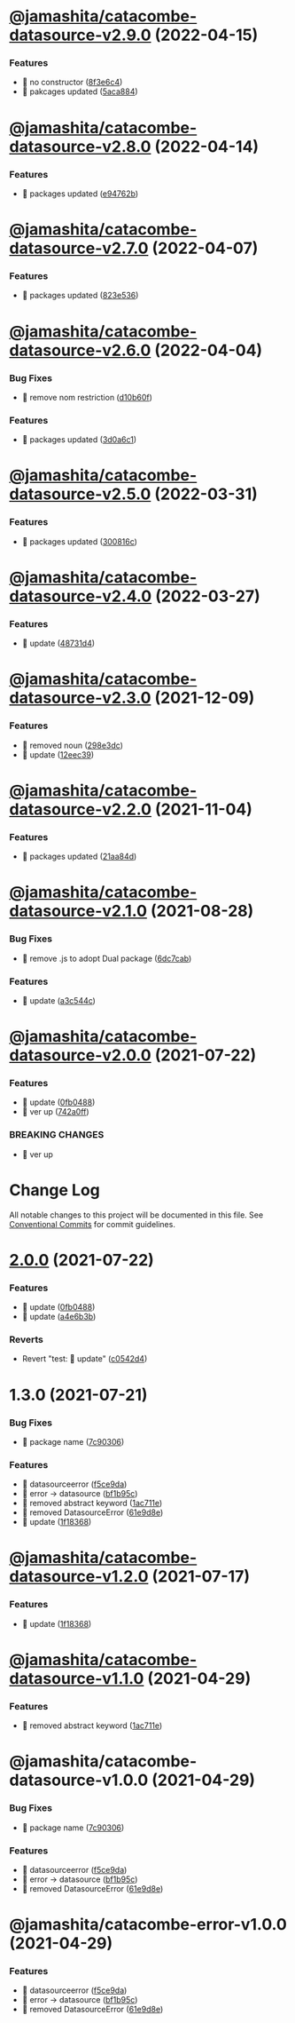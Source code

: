 # [@jamashita/catacombe-datasource-v2.9.0](https://github.com/jamashita/catacombe/compare/@jamashita/catacombe-datasource-v2.8.0...@jamashita/catacombe-datasource-v2.9.0) (2022-04-15)


### Features

* 🎸 no constructor ([8f3e6c4](https://github.com/jamashita/catacombe/commit/8f3e6c4259e8ee12c057aa7c0a15381a5d2717a5))
* 🎸 pakcages updated ([5aca884](https://github.com/jamashita/catacombe/commit/5aca884c3dd3e88b3200066e094ea0417284089d))

# [@jamashita/catacombe-datasource-v2.8.0](https://github.com/jamashita/catacombe/compare/@jamashita/catacombe-datasource-v2.7.0...@jamashita/catacombe-datasource-v2.8.0) (2022-04-14)


### Features

* 🎸 packages updated ([e94762b](https://github.com/jamashita/catacombe/commit/e94762b83dfc515340a71b3e8732799deac0873e))

# [@jamashita/catacombe-datasource-v2.7.0](https://github.com/jamashita/catacombe/compare/@jamashita/catacombe-datasource-v2.6.0...@jamashita/catacombe-datasource-v2.7.0) (2022-04-07)


### Features

* 🎸 packages updated ([823e536](https://github.com/jamashita/catacombe/commit/823e53624cad0630c9a6054c580b16c588c2ce3c))

# [@jamashita/catacombe-datasource-v2.6.0](https://github.com/jamashita/catacombe/compare/@jamashita/catacombe-datasource-v2.5.0...@jamashita/catacombe-datasource-v2.6.0) (2022-04-04)


### Bug Fixes

* 🐛 remove nom restriction ([d10b60f](https://github.com/jamashita/catacombe/commit/d10b60f5649d1346beb20766f93d24b0abbf6bb7))


### Features

* 🎸 packages updated ([3d0a6c1](https://github.com/jamashita/catacombe/commit/3d0a6c1442693962e8b8ef9a3290f227cf6878a7))

# [@jamashita/catacombe-datasource-v2.5.0](https://github.com/jamashita/catacombe/compare/@jamashita/catacombe-datasource-v2.4.0...@jamashita/catacombe-datasource-v2.5.0) (2022-03-31)


### Features

* 🎸 packages updated ([300816c](https://github.com/jamashita/catacombe/commit/300816c3907d2e85e8f532ac54ced20a0089c1c6))

# [@jamashita/catacombe-datasource-v2.4.0](https://github.com/jamashita/catacombe/compare/@jamashita/catacombe-datasource-v2.3.0...@jamashita/catacombe-datasource-v2.4.0) (2022-03-27)


### Features

* 🎸 update ([48731d4](https://github.com/jamashita/catacombe/commit/48731d4c8e62eafb81681dadec75e52be380880b))

# [@jamashita/catacombe-datasource-v2.3.0](https://github.com/jamashita/catacombe/compare/@jamashita/catacombe-datasource-v2.2.0...@jamashita/catacombe-datasource-v2.3.0) (2021-12-09)


### Features

* 🎸 removed noun ([298e3dc](https://github.com/jamashita/catacombe/commit/298e3dc5db1d9cf2e7199f0b6f3e01a398801467))
* 🎸 update ([12eec39](https://github.com/jamashita/catacombe/commit/12eec396b07ea5c6dffae89680bef91c2d3c5d80))

# [@jamashita/catacombe-datasource-v2.2.0](https://github.com/jamashita/catacombe/compare/@jamashita/catacombe-datasource-v2.1.0...@jamashita/catacombe-datasource-v2.2.0) (2021-11-04)


### Features

* 🎸 packages updated ([21aa84d](https://github.com/jamashita/catacombe/commit/21aa84d03a0d9a0524c46106cb46591df7c0bb69))

# [@jamashita/catacombe-datasource-v2.1.0](https://github.com/jamashita/catacombe/compare/@jamashita/catacombe-datasource-v2.0.0...@jamashita/catacombe-datasource-v2.1.0) (2021-08-28)


### Bug Fixes

* 🐛 remove .js to adopt Dual package ([6dc7cab](https://github.com/jamashita/catacombe/commit/6dc7cab884d1d9e008fa1d7fdc3857c6854a2d6a))


### Features

* 🎸 update ([a3c544c](https://github.com/jamashita/catacombe/commit/a3c544c5eef23789181c82957ada8cecaeeec01f))

# [@jamashita/catacombe-datasource-v2.0.0](https://github.com/jamashita/catacombe/compare/@jamashita/catacombe-datasource-v1.3.1...@jamashita/catacombe-datasource-v2.0.0) (2021-07-22)


### Features

* 🎸 update ([0fb0488](https://github.com/jamashita/catacombe/commit/0fb048801ef034adfbcafc9af6f0ae6b92329548))
* 🎸 ver up ([742a0ff](https://github.com/jamashita/catacombe/commit/742a0fffd8af41f3ba29a6707ec28d8b7477a67f))


### BREAKING CHANGES

* 🧨 ver up

# Change Log

All notable changes to this project will be documented in this file.
See [Conventional Commits](https://conventionalcommits.org) for commit guidelines.

# [2.0.0](https://github.com/jamashita/catacombe.git/packages/datasource/compare/@jamashita/catacombe-datasource@1.3.0...@jamashita/catacombe-datasource@2.0.0) (2021-07-22)


### Features

* 🎸 update ([0fb0488](https://github.com/jamashita/catacombe.git/packages/datasource/commit/0fb048801ef034adfbcafc9af6f0ae6b92329548))
* 🎸 update ([a4e6b3b](https://github.com/jamashita/catacombe.git/packages/datasource/commit/a4e6b3bbeaa41bed0a9fac179b4311812f5ba91c))


### Reverts

* Revert "test: 💍 update" ([c0542d4](https://github.com/jamashita/catacombe.git/packages/datasource/commit/c0542d4d919c03e6ffa6a7ac0b5b45207a211e20))





# 1.3.0 (2021-07-21)


### Bug Fixes

* 🐛 package name ([7c90306](https://github.com/jamashita/catacombe.git/packages/datasource/commit/7c903067ecb957d1d9e853909bccc78ab854b095))


### Features

* 🎸 datasourceerror ([f5ce9da](https://github.com/jamashita/catacombe.git/packages/datasource/commit/f5ce9da54c1da7715acd0488bee6ead89a91679a))
* 🎸 error -> datasource ([bf1b95c](https://github.com/jamashita/catacombe.git/packages/datasource/commit/bf1b95c1f591893654296a00ba5683a5665cdea8))
* 🎸 removed abstract keyword ([1ac711e](https://github.com/jamashita/catacombe.git/packages/datasource/commit/1ac711eb7d41cc36b4804f49f771c04eb9a650f6))
* 🎸 removed DatasourceError ([61e9d8e](https://github.com/jamashita/catacombe.git/packages/datasource/commit/61e9d8e106bd255c3f1052b7f3b3500c0340c389))
* 🎸 update ([1f18368](https://github.com/jamashita/catacombe.git/packages/datasource/commit/1f183682b59fef1c1768d2a785d8e79afc20a14a))





# [@jamashita/catacombe-datasource-v1.2.0](https://github.com/jamashita/catacombe/compare/@jamashita/catacombe-datasource-v1.1.0...@jamashita/catacombe-datasource-v1.2.0) (2021-07-17)


### Features

* 🎸 update ([1f18368](https://github.com/jamashita/catacombe/commit/1f183682b59fef1c1768d2a785d8e79afc20a14a))

# [@jamashita/catacombe-datasource-v1.1.0](https://github.com/jamashita/catacombe/compare/@jamashita/catacombe-datasource-v1.0.0...@jamashita/catacombe-datasource-v1.1.0) (2021-04-29)


### Features

* 🎸 removed abstract keyword ([1ac711e](https://github.com/jamashita/catacombe/commit/1ac711eb7d41cc36b4804f49f771c04eb9a650f6))

# @jamashita/catacombe-datasource-v1.0.0 (2021-04-29)


### Bug Fixes

* 🐛 package name ([7c90306](https://github.com/jamashita/catacombe/commit/7c903067ecb957d1d9e853909bccc78ab854b095))


### Features

* 🎸 datasourceerror ([f5ce9da](https://github.com/jamashita/catacombe/commit/f5ce9da54c1da7715acd0488bee6ead89a91679a))
* 🎸 error -> datasource ([bf1b95c](https://github.com/jamashita/catacombe/commit/bf1b95c1f591893654296a00ba5683a5665cdea8))
* 🎸 removed DatasourceError ([61e9d8e](https://github.com/jamashita/catacombe/commit/61e9d8e106bd255c3f1052b7f3b3500c0340c389))

# @jamashita/catacombe-error-v1.0.0 (2021-04-29)


### Features

* 🎸 datasourceerror ([f5ce9da](https://github.com/jamashita/catacombe/commit/f5ce9da54c1da7715acd0488bee6ead89a91679a))
* 🎸 error -> datasource ([bf1b95c](https://github.com/jamashita/catacombe/commit/bf1b95c1f591893654296a00ba5683a5665cdea8))
* 🎸 removed DatasourceError ([61e9d8e](https://github.com/jamashita/catacombe/commit/61e9d8e106bd255c3f1052b7f3b3500c0340c389))
